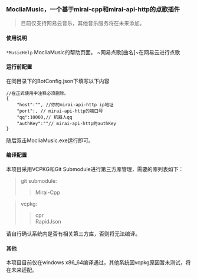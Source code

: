 ### MocliaMusic，一个基于mirai-cpp和mirai-api-http的点歌插件

> 目前仅支持网易云音乐，其他音乐服务将在未来添加。

#### 使用说明

`*MusicHelp` MocliaMusic的帮助页面。
~网易点歌[曲名]~在网易云进行点歌

#### 运行前配置

在同目录下的BotConfig.json下填写以下内容
~~~
//在正式使用中注释必须删除。
{
    "host":"", //你的mirai-api-http ip地址
    "port":, // mirai-api-http的端口号
    "qq":10000,// 机器人qq
    "authKey":""// mirai-api-http的authKey
}
~~~
随后双击MocliaMusic.exe运行即可。

#### 编译配置

本项目采用VCPKG和Git Submodule进行第三方库管理，需要的库列表如下：

> git submodule:  
> > Mirai-Cpp  

> vcpkg:  
> > cpr  
> > RapidJson  

请自行确认系统内是否有相关第三方库，否则将无法编译。

#### 其他

本项目目前仅在windows x86_64编译通过，其他系统因vcpkg原因暂未测试，将在未来适配。
